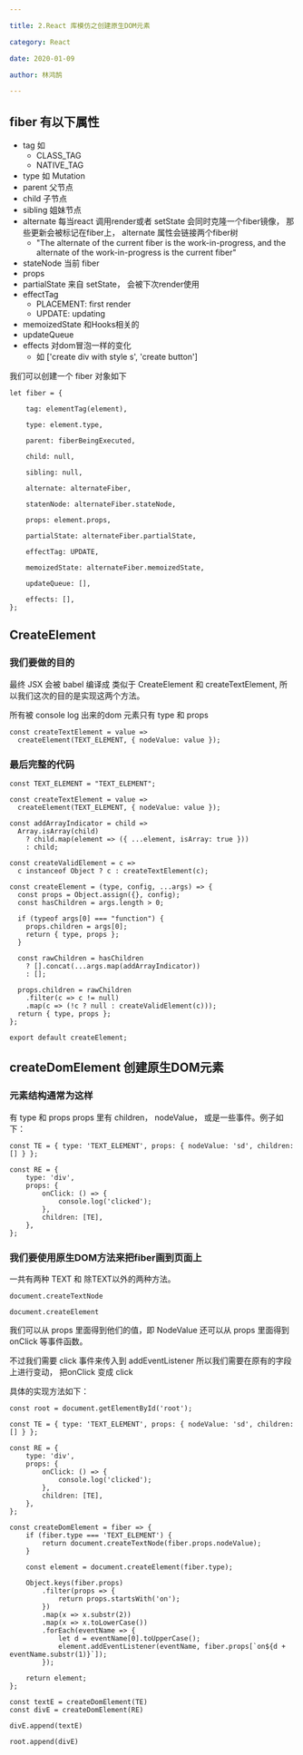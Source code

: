 ```yaml
---

title: 2.React 库模仿之创建原生DOM元素

category: React

date: 2020-01-09

author: 林鸿鹄

---
```


## fiber 有以下属性

- tag 如 
	* CLASS_TAG
	* NATIVE_TAG
- type 如 Mutation
- parent 父节点
- child 子节点
- sibling 姐妹节点
- alternate 每当react 调用render或者 setState 会同时克隆一个fiber镜像， 那些更新会被标记在fiber上， alternate 属性会链接两个fiber树
	 * "The alternate of the current fiber is the work-in-progress, and the alternate of the work-in-progress is the current fiber" 
- stateNode 当前 fiber
- props
- partialState 来自 setState， 会被下次render使用
- effectTag  	 
	* PLACEMENT: first render
	* UPDATE: updating
- memoizedState 和Hooks相关的
- updateQueue
- effects 对dom冒泡一样的变化
	* 如 ['create div with style s', 'create button']

我们可以创建一个 fiber 对象如下

```
let fiber = {

	tag: elementTag(element),

	type: element.type,

	parent: fiberBeingExecuted,

	child: null,

	sibling: null,

	alternate: alternateFiber,

	statenNode: alternateFiber.stateNode,
	
	props: element.props, 

	partialState: alternateFiber.partialState,

	effectTag: UPDATE,
	
	memoizedState: alternateFiber.memoizedState,
	
	updateQueue: [],

	effects: [],
};
```

## CreateElement


### 我们要做的目的
最终 JSX 会被 babel 编译成 类似于 CreateElement 和 createTextElement, 所以我们这次的目的是实现这两个方法。

所有被 console log 出来的dom 元素只有 type 和 props


```
const createTextElement = value =>
  createElement(TEXT_ELEMENT, { nodeValue: value });

```

### 最后完整的代码
```
const TEXT_ELEMENT = "TEXT_ELEMENT";

const createTextElement = value =>
  createElement(TEXT_ELEMENT, { nodeValue: value });

const addArrayIndicator = child =>
  Array.isArray(child)
    ? child.map(element => ({ ...element, isArray: true }))
    : child;

const createValidElement = c =>
  c instanceof Object ? c : createTextElement(c);

const createElement = (type, config, ...args) => {
  const props = Object.assign({}, config);
  const hasChildren = args.length > 0;

  if (typeof args[0] === "function") {
    props.children = args[0];
    return { type, props };
  }

  const rawChildren = hasChildren
    ? [].concat(...args.map(addArrayIndicator))
    : [];

  props.children = rawChildren
    .filter(c => c != null)
    .map(c => (!c ? null : createValidElement(c)));
  return { type, props };
};

export default createElement;
```

## createDomElement 创建原生DOM元素

### 元素结构通常为这样
有 type 和 props
props 里有 children， nodeValue， 或是一些事件。例子如下：

```
const TE = { type: 'TEXT_ELEMENT', props: { nodeValue: 'sd', children: [] } };

const RE = {
	type: 'div',
	props: {
		onClick: () => {
			console.log('clicked');
		},
		children: [TE],
	},
};
```

### 我们要使用原生DOM方法来把fiber画到页面上
一共有两种 TEXT 和 除TEXT以外的两种方法。

```
document.createTextNode
```

```
document.createElement
```

我们可以从 props 里面得到他们的值，即 NodeValue
还可以从 props 里面得到 onClick 等事件函数。

不过我们需要 click 事件来传入到 addEventListener 
所以我们需要在原有的字段上进行变动， 把onClick 变成 click

具体的实现方法如下： 

```
const root = document.getElementById('root');

const TE = { type: 'TEXT_ELEMENT', props: { nodeValue: 'sd', children: [] } };

const RE = {
	type: 'div',
	props: {
		onClick: () => {
			console.log('clicked');
		},
		children: [TE],
	},
};

const createDomElement = fiber => {
	if (fiber.type === 'TEXT_ELEMENT') {
		return document.createTextNode(fiber.props.nodeValue);
	}

	const element = document.createElement(fiber.type);

	Object.keys(fiber.props)
		.filter(props => {
			return props.startsWith('on');
		})
		.map(x => x.substr(2))
		.map(x => x.toLowerCase())
		.forEach(eventName => {
            let d = eventName[0].toUpperCase();
			element.addEventListener(eventName, fiber.props[`on${d + eventName.substr(1)}`]);
		});

	return element;
};

const textE = createDomElement(TE)
const divE = createDomElement(RE)

divE.append(textE)

root.append(divE)
```
